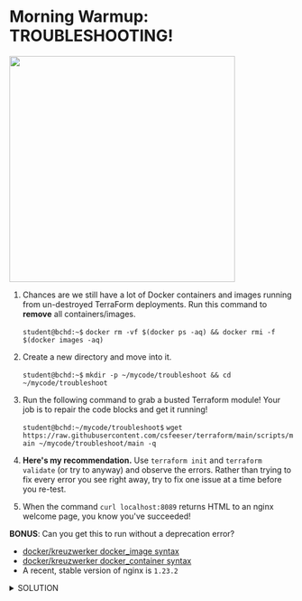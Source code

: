# Morning Warmup: TROUBLESHOOTING!

<img src="https://blog.scottlogic.com/cmeehan/assets/meme.jpg" width="400"/>

1. Chances are we still have a lot of Docker containers and images running from un-destroyed TerraForm deployments. Run this command to **remove** all containers/images.

    `student@bchd:~$` `docker rm -vf $(docker ps -aq) && docker rmi -f $(docker images -aq)`

0. Create a new directory and move into it.

    `student@bchd:~$` `mkdir -p ~/mycode/troubleshoot && cd ~/mycode/troubleshoot`
    
0. Run the following command to grab a busted Terraform module! Your job is to repair the code blocks and get it running!

    `student@bchd:~/mycode/troubleshoot$` `wget https://raw.githubusercontent.com/csfeeser/terraform/main/scripts/main ~/mycode/troubleshoot/main -q`

0. **Here's my recommendation.** Use `terraform init` and `terraform validate` (or try to anyway) and observe the errors. Rather than trying to fix every error you see right away, try to fix one issue at a time before you re-test.

0. When the command `curl localhost:8089` returns HTML to an nginx welcome page, you know you've succeeded!

**BONUS**: Can you get this to run without a deprecation error? 

- [docker/kreuzwerker docker_image syntax](https://registry.terraform.io/providers/kreuzwerker/docker/latest/docs/resources/image)
- [docker/kreuzwerker docker_container syntax](https://registry.terraform.io/providers/kreuzwerker/docker/latest/docs/resources/container)
- A recent, stable version of nginx is `1.23.2`


<details>
<summary>SOLUTION</summary>
<br>  
    
***FIRST, rename `main` to `main.tf` -->*** `mv main main.tf`

```java
terraform {                             # TERRAFORM BLOCK WAS MISSING
  required_providers {
    docker = {
      source  = "kreuzwerker/docker"
      version = "~> 2.22.0"             # USE THE CORRECT VERSION
    }
  }
}                                       

provider "docker" {}

variable "container_name" {                                         # THIS
  description = "Value of the name for the Docker container"        # VARIABLE
  # basic types include string, number and bool                     # BLOCK
  type    = string                                                  # WAS
  default = "ExampleNginxContainer"                                 # MISSING
  }                                                                 # !

output "container_id" {
  description = "ID of the Docker container"
  value       = docker_container.nginx.id
}

output "image_id" {
  description = "ID of the Docker image"
  value       = docker_image.nginx.id      # TYPO- IT'S "docker_image" NOT "dockerimage"
}

resource "docker_image" "nginx" {
  name         = "nginx:1.23.2"            # USING VERSION NUMBER INSTEAD OF "LATEST"
  keep_locally = true
}

resource "docker_container" "nginx" {
  image = docker_image.nginx.image_id      # CHANGE "LATEST" TO "IMAGE_ID"
  name  = var.container_name
  ports {
    internal = 80
    external = 8089
  }
}                                          # MISSING CLOSING }
```
</details>
